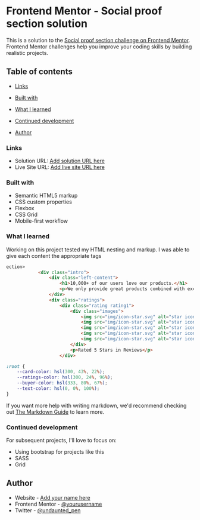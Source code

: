# Frontend Mentor - Social proof section solution

This is a solution to the [Social proof section challenge on Frontend Mentor](https://www.frontendmentor.io/challenges/social-proof-section-6e0qTv_bA). Frontend Mentor challenges help you improve your coding skills by building realistic projects. 

## Table of contents


  - [Links](#links)

  - [Built with](#built-with)
  - [What I learned](#what-i-learned)
  - [Continued development](#continued-development)
- [Author](#author)






### Links

- Solution URL: [Add solution URL here](https://your-solution-url.com)
- Live Site URL: [Add live site URL here](https://your-live-site-url.com)



### Built with

- Semantic HTML5 markup
- CSS custom properties
- Flexbox
- CSS Grid
- Mobile-first workflow



### What I learned
Working on this project tested my HTML nesting and markup. I was able to give each content the appropriate tags

```html
ection>
            <div class="intro">
                <div class="left-content">
                    <h1>10,000+ of our users love our products.</h1>
                    <p>We only provide great products combined with excellent customer service. See what our satisfied customers are saying about our services.</p>
                </div>
                <div class="ratings">
                    <div class="rating rating1">
                        <div class="images">
                            <img src="img/icon-star.svg" alt="star icon">
                            <img src="img/icon-star.svg" alt="star icon">
                            <img src="img/icon-star.svg" alt="star icon">
                            <img src="img/icon-star.svg" alt="star icon">
                            <img src="img/icon-star.svg" alt="star icon">
                        </div>
                        <p>Rated 5 Stars in Reviews</p>
                    </div>
```
```css
:root {
    --card-color: hsl(300, 43%, 22%);
    --ratings-color: hsl(300, 24%, 96%);
    --buyer-color: hsl(333, 80%, 67%);
    --text-color: hsl(0, 0%, 100%);
}
```


If you want more help with writing markdown, we'd recommend checking out [The Markdown Guide](https://www.markdownguide.org/) to learn more.


### Continued development

For subsequent projects, I'll love to focus on:
- Using bootstrap for projects like this
- SASS
- Grid


## Author

- Website - [Add your name here](https://www.your-site.com)
- Frontend Mentor - [@yourusername](https://www.frontendmentor.io/profile/yourusername)
- Twitter - [@undaunted_pen](https://www.twitter.com/undaunted_pen)



